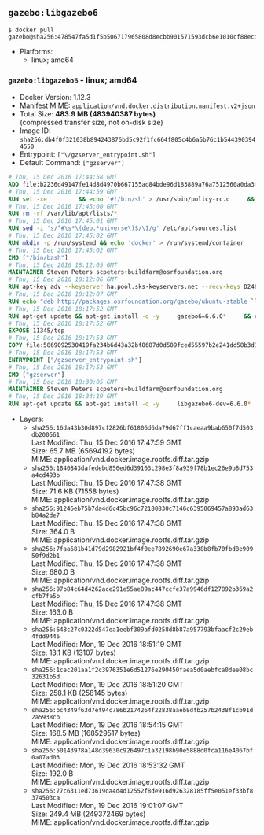 ## `gazebo:libgazebo6`

```console
$ docker pull gazebo@sha256:478547fa5d1f5b506717965808d8ecbb901571593dcb6e1010cf88ecd99a6ad2
```

-	Platforms:
	-	linux; amd64

### `gazebo:libgazebo6` - linux; amd64

-	Docker Version: 1.12.3
-	Manifest MIME: `application/vnd.docker.distribution.manifest.v2+json`
-	Total Size: **483.9 MB (483940387 bytes)**  
	(compressed transfer size, not on-disk size)
-	Image ID: `sha256:db4f0f321038b894243876bd5c92f1fc664f805c4b6a5b76c1b5443903944550`
-	Entrypoint: `["\/gzserver_entrypoint.sh"]`
-	Default Command: `["gzserver"]`

```dockerfile
# Thu, 15 Dec 2016 17:44:58 GMT
ADD file:b2236d49147fe14d8d4970b667155ad84bde96d183889a76a7512560a0da3f82 in / 
# Thu, 15 Dec 2016 17:44:59 GMT
RUN set -xe 		&& echo '#!/bin/sh' > /usr/sbin/policy-rc.d 	&& echo 'exit 101' >> /usr/sbin/policy-rc.d 	&& chmod +x /usr/sbin/policy-rc.d 		&& dpkg-divert --local --rename --add /sbin/initctl 	&& cp -a /usr/sbin/policy-rc.d /sbin/initctl 	&& sed -i 's/^exit.*/exit 0/' /sbin/initctl 		&& echo 'force-unsafe-io' > /etc/dpkg/dpkg.cfg.d/docker-apt-speedup 		&& echo 'DPkg::Post-Invoke { "rm -f /var/cache/apt/archives/*.deb /var/cache/apt/archives/partial/*.deb /var/cache/apt/*.bin || true"; };' > /etc/apt/apt.conf.d/docker-clean 	&& echo 'APT::Update::Post-Invoke { "rm -f /var/cache/apt/archives/*.deb /var/cache/apt/archives/partial/*.deb /var/cache/apt/*.bin || true"; };' >> /etc/apt/apt.conf.d/docker-clean 	&& echo 'Dir::Cache::pkgcache ""; Dir::Cache::srcpkgcache "";' >> /etc/apt/apt.conf.d/docker-clean 		&& echo 'Acquire::Languages "none";' > /etc/apt/apt.conf.d/docker-no-languages 		&& echo 'Acquire::GzipIndexes "true"; Acquire::CompressionTypes::Order:: "gz";' > /etc/apt/apt.conf.d/docker-gzip-indexes 		&& echo 'Apt::AutoRemove::SuggestsImportant "false";' > /etc/apt/apt.conf.d/docker-autoremove-suggests
# Thu, 15 Dec 2016 17:45:00 GMT
RUN rm -rf /var/lib/apt/lists/*
# Thu, 15 Dec 2016 17:45:01 GMT
RUN sed -i 's/^#\s*\(deb.*universe\)$/\1/g' /etc/apt/sources.list
# Thu, 15 Dec 2016 17:45:02 GMT
RUN mkdir -p /run/systemd && echo 'docker' > /run/systemd/container
# Thu, 15 Dec 2016 17:45:02 GMT
CMD ["/bin/bash"]
# Thu, 15 Dec 2016 18:12:05 GMT
MAINTAINER Steven Peters scpeters+buildfarm@osrfoundation.org
# Thu, 15 Dec 2016 18:12:06 GMT
RUN apt-key adv --keyserver ha.pool.sks-keyservers.net --recv-keys D2486D2DD83DB69272AFE98867170598AF249743
# Thu, 15 Dec 2016 18:12:07 GMT
RUN echo "deb http://packages.osrfoundation.org/gazebo/ubuntu-stable `lsb_release -cs` main" > /etc/apt/sources.list.d/gazebo-latest.list
# Thu, 15 Dec 2016 18:17:52 GMT
RUN apt-get update && apt-get install -q -y     gazebo6=6.6.0*     && rm -rf /var/lib/apt/lists/*
# Thu, 15 Dec 2016 18:17:52 GMT
EXPOSE 11345/tcp
# Thu, 15 Dec 2016 18:17:53 GMT
COPY file:5869092530419fa234b6d43a32bf8687d0d509fced55597b2e241dd58b3d1335 in / 
# Thu, 15 Dec 2016 18:17:53 GMT
ENTRYPOINT ["/gzserver_entrypoint.sh"]
# Thu, 15 Dec 2016 18:17:53 GMT
CMD ["gzserver"]
# Thu, 15 Dec 2016 18:30:05 GMT
MAINTAINER Steven Peters scpeters+buildfarm@osrfoundation.org
# Thu, 15 Dec 2016 18:34:19 GMT
RUN apt-get update && apt-get install -q -y     libgazebo6-dev=6.6.0*     && rm -rf /var/lib/apt/lists/*
```

-	Layers:
	-	`sha256:16da43b30d897cf2826bf61806d6da79d67ff1caeaa9bab650f7d503db200561`  
		Last Modified: Thu, 15 Dec 2016 17:47:59 GMT  
		Size: 65.7 MB (65694192 bytes)  
		MIME: application/vnd.docker.image.rootfs.diff.tar.gzip
	-	`sha256:1840843dafedebd856ed6d39163c298e3f8a939f78b1ec26e9b8d753a4cd493b`  
		Last Modified: Thu, 15 Dec 2016 17:47:38 GMT  
		Size: 71.6 KB (71558 bytes)  
		MIME: application/vnd.docker.image.rootfs.diff.tar.gzip
	-	`sha256:91246eb75b7da4d6c45bc96c72180830c7146c6395069457a893ad63b84a2de7`  
		Last Modified: Thu, 15 Dec 2016 17:47:38 GMT  
		Size: 364.0 B  
		MIME: application/vnd.docker.image.rootfs.diff.tar.gzip
	-	`sha256:7faa681b41d79d2982921bf4f0ee7892690e67a338b8fb70fbd8e90950f9d2b1`  
		Last Modified: Thu, 15 Dec 2016 17:47:38 GMT  
		Size: 680.0 B  
		MIME: application/vnd.docker.image.rootfs.diff.tar.gzip
	-	`sha256:97b84c64d4262ace291e55ae89ac447ccfe37a9946df127892b369a2cfb7fa5b`  
		Last Modified: Thu, 15 Dec 2016 17:47:38 GMT  
		Size: 163.0 B  
		MIME: application/vnd.docker.image.rootfs.diff.tar.gzip
	-	`sha256:648c27c0322d547ea1eebf309afd0258d8b87a957793bfaacf2c29eb4fdd9446`  
		Last Modified: Mon, 19 Dec 2016 18:51:19 GMT  
		Size: 13.1 KB (13107 bytes)  
		MIME: application/vnd.docker.image.rootfs.diff.tar.gzip
	-	`sha256:1cec201aa1f2c3976351e6d51276e290450faea5d0aebfca0dee08bc32631b5d`  
		Last Modified: Mon, 19 Dec 2016 18:51:20 GMT  
		Size: 258.1 KB (258145 bytes)  
		MIME: application/vnd.docker.image.rootfs.diff.tar.gzip
	-	`sha256:bc4349f63d7ef94c786b2174264f22838aaeb8dfb257b2438f1cb91d2a5938cb`  
		Last Modified: Mon, 19 Dec 2016 18:54:15 GMT  
		Size: 168.5 MB (168529517 bytes)  
		MIME: application/vnd.docker.image.rootfs.diff.tar.gzip
	-	`sha256:50143978a148d39630c926497c1a32198b90e5888d0fca116e4067bf0a07ad03`  
		Last Modified: Mon, 19 Dec 2016 18:53:32 GMT  
		Size: 192.0 B  
		MIME: application/vnd.docker.image.rootfs.diff.tar.gzip
	-	`sha256:77c6311ed73619da4d4d12552f8de916d926328185ff5e051ef33bf8374503ca`  
		Last Modified: Mon, 19 Dec 2016 19:01:07 GMT  
		Size: 249.4 MB (249372469 bytes)  
		MIME: application/vnd.docker.image.rootfs.diff.tar.gzip
